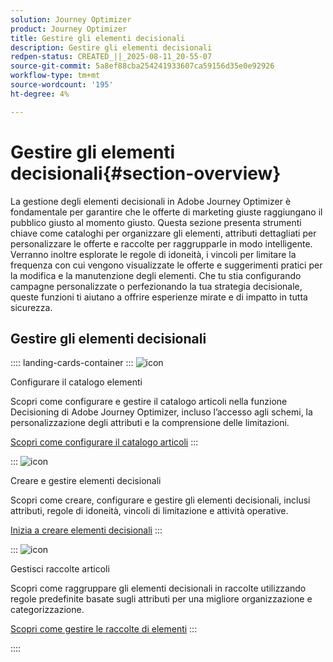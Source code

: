 ```yaml
---
solution: Journey Optimizer
product: Journey Optimizer
title: Gestire gli elementi decisionali
description: Gestire gli elementi decisionali
redpen-status: CREATED_||_2025-08-11_20-55-07
source-git-commit: 5a8ef88cba254241933607ca59156d35e0e92926
workflow-type: tm+mt
source-wordcount: '195'
ht-degree: 4%

---
```



# Gestire gli elementi decisionali{#section-overview}

La gestione degli elementi decisionali in Adobe Journey Optimizer è fondamentale per garantire che le offerte di marketing giuste raggiungano il pubblico giusto al momento giusto. Questa sezione presenta strumenti chiave come cataloghi per organizzare gli elementi, attributi dettagliati per personalizzare le offerte e raccolte per raggrupparle in modo intelligente. Verranno inoltre esplorate le regole di idoneità, i vincoli per limitare la frequenza con cui vengono visualizzate le offerte e suggerimenti pratici per la modifica e la manutenzione degli elementi. Che tu stia configurando campagne personalizzate o perfezionando la tua strategia decisionale, queste funzioni ti aiutano a offrire esperienze mirate e di impatto in tutta sicurezza.

## Gestire gli elementi decisionali

:::: landing-cards-container
:::
![icon](https://cdn.experienceleague.adobe.com/icons/gear.svg)

Configurare il catalogo elementi

Scopri come configurare e gestire il catalogo articoli nella funzione Decisioning di Adobe Journey Optimizer, incluso l’accesso agli schemi, la personalizzazione degli attributi e la comprensione delle limitazioni.

[Scopri come configurare il catalogo articoli](../using/experience-decisioning/catalogs.md)
:::

:::
![icon](https://cdn.experienceleague.adobe.com/icons/list-check.svg)

Creare e gestire elementi decisionali

Scopri come creare, configurare e gestire gli elementi decisionali, inclusi attributi, regole di idoneità, vincoli di limitazione e attività operative.

[Inizia a creare elementi decisionali](../using/experience-decisioning/items.md)
:::

:::
![icon](https://cdn.experienceleague.adobe.com/icons/puzzle-piece.svg)

Gestisci raccolte articoli

Scopri come raggruppare gli elementi decisionali in raccolte utilizzando regole predefinite basate sugli attributi per una migliore organizzazione e categorizzazione.

[Scopri come gestire le raccolte di elementi](../using/experience-decisioning/collections.md)
:::

::::
